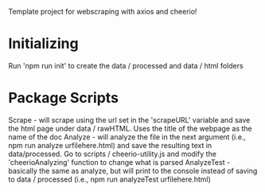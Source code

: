 Template project for webscraping with axios and cheerio!

# Initializing

Run 'npm run init' to create the data / processed and data / html folders

# Package Scripts

Scrape - will scrape using the url set in the 'scrapeURL' variable and save the html page under data / rawHTML. Uses the title of the webpage as the name of the doc
Analyze - will analyze the file in the next argument (i.e., npm run analyze urfilehere.html) and save the resulting text in data/processed. 
    Go to scripts / cheerio-utility.js and modify the 'cheerioAnalyzing' function to change what is parsed
AnalyzeTest - basically the same as analyze, but will print to the console instead of saving to data / processed (i.e., npm run analyzeTest urfilehere.html)